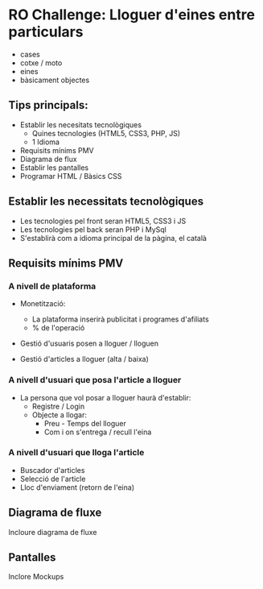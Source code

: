 # RO Challenge: Lloguer d'eines entre particulars

- cases
- cotxe / moto
- eines
- bàsicament objectes

## Tips principals:

- Establir les necesitats tecnològiques
  - Quines tecnologies (HTML5, CSS3, PHP, JS)
  - 1 Idioma
- Requisits mínims PMV
- Diagrama de flux
- Establir les pantalles
- Programar HTML / Bàsics CSS

## Establir les necessitats tecnològiques

- Les tecnologies pel front seran HTML5, CSS3 i JS
- Les tecnologies pel back seran PHP i MySql
- S'establirà com a idioma principal de la pàgina, el català

## Requisits mínims PMV

### A nivell de plataforma

- Monetització:

  - La plataforma inserirà publicitat i programes d'afiliats
  - % de l'operació

- Gestió d'usuaris posen a lloguer / lloguen
- Gestió d'articles a lloguer (alta / baixa)

### A nivell d'usuari que posa l'article a lloguer

- La persona que vol posar a lloguer haurà d'establir:
  - Registre / Login
  - Objecte a llogar:
    - Preu - Temps del lloguer
    - Com i on s'entrega / recull l'eina

### A nivell d'usuari que lloga l'article

- Buscador d'articles
- Selecció de l'article
- Lloc d'enviament (retorn de l'eina)

## Diagrama de fluxe

Incloure diagrama de fluxe

## Pantalles

Inclore Mockups
